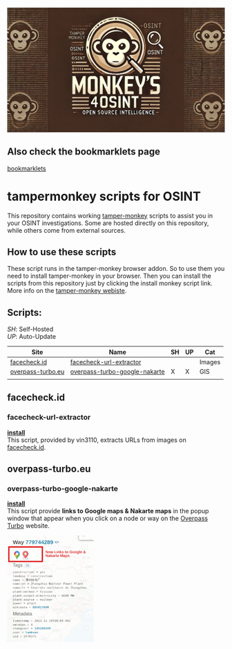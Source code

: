 ![Monkey's 4 OSINT](images/monkey-logo.png)


## Also check the bookmarklets page
[bookmarklets](bookmarklet.md)


# tampermonkey scripts for OSINT
This repository contains working [tamper-monkey](https://www.tampermonkey.net/) scripts to assist you in your OSINT investigations. Some are hosted directly on this repository, while others come from external sources.

## How to use these scripts
These script runs in the tamper-monkey browser addon. So to use them you need to install tamper-monkey in your browser. Then you can install the scripts from this repository just by clicking the install monkey script link.\
More info on the [tamper-monkey webiste](https://www.tampermonkey.net/).

## Scripts:
*SH*: Self-Hosted\
*UP*: Auto-Update

| Site | Name | SH | UP | Cat |
|------|------|-------------|-------------|-----|
| [facecheck.id](https://facecheck.id)              | [facecheck-url-extractor](#facecheck-url-extractor) |   |   | Images |
| [overpass-turbo.eu](https://overpass-turbo.eu)    | [overpass-turbo-google-nakarte](#overpass-turbo.eu)    | X | X | GIS |
|                                                   |                                                     |   |   |      |


## facecheck.id
### facecheck-url-extractor
**[install](https://github.com/vin3110/facecheck.id-results-extractor/raw/refs/heads/main/facecheck-url-extractor-desktop&mobile.user.js)**\
This script, provided by vin3110, extracts URLs from images on [facecheck.id](https://facecheck.id).




## overpass-turbo.eu
### overpass-turbo-google-nakarte
**[install](https://raw.githubusercontent.com/markcla16/tampermonkey-scripts/main/tampermonkey-scripts/overpass-turbo-google-nakarte.user.js)**\
This script provide **links to Google maps & Nakarte maps** in the popup window that appear when you click on a node or way on the [Overpass Turbo](https://overpass-turbo.eu/) website.

![overpass demo](images/overpass-tubo-google-nakarte-example.png)

